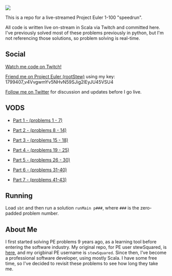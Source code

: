 ![](https://projecteuler.net/profile/rootStew.png)

This is a repo for a live-streamed Project Euler 1-100 "speedrun".

All code is written live on-stream in Scala via Twitch and committed
here. I've previously solved most of these problems previously in
python, but I'm not referencing those solutions, so problem solving is
real-time.

## Social

[Watch me code on Twitch!](https://www.twitch.tv/stewSquared/videos)

[Friend me on Project Euler (rootStew)](https://projecteuler.net/friends) using my key: 1799407_v4VvgwmYv5NHvN59SJig2IEyJU45VSU4

[Follow me on Twitter](https://twitter.com/stewsqrd) for discussion and updates before I go live.

## VODS

 - [Part 1 - (problems 1 - 7)](https://www.twitch.tv/videos/943028867)

 - [Part 2 - (problems 8 - 14)](https://www.twitch.tv/videos/943475231)

 - [Part 3 - (problems 15 - 18)](https://www.twitch.tv/videos/944393409)
 
 - [Part 4 - (problems 19 - 25)](https://www.youtube.com/watch?v=crzmcXwNRjY)
 
 - [Part 5 - (problems 26 - 30)](https://www.twitch.tv/videos/947028673)

 - [Part 6 - (problems 31-40)](https://www.twitch.tv/videos/948294680)

 - [Part 7 - (problems 41-43)](https://www.twitch.tv/videos/949577439)

## Running

Load `sbt` and then run a solution `runMain p###`, where `###` is the
zero-padded problem number.

## About Me

I first started solving PE problems 9 years ago, as a learning tool
before entering the software industry. My original repo, for PE user
stewSquared, is [here](https://github.com/stewsquared/project-euler),
and my origbinal PE username is `stewSquared`. Since then, I've become
a professional software developer, using mostly Scala. I have some
free time, so I've decided to revisit these problems to see how long
they take me.
